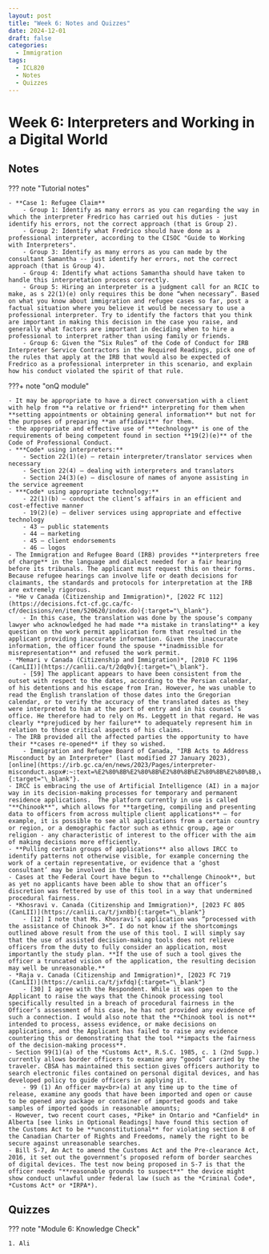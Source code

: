 ```yaml
---
layout: post
title: "Week 6: Notes and Quizzes"
date: 2024-12-01
draft: false
categories:
  - Immigration
tags:
  - ICL820
  - Notes
  - Quizzes
---
```


# Week 6: Interpreters and Working in a Digital World

## Notes

??? note "Tutorial notes"

    - **Case 1: Refugee Claim**
        - Group 1: Identify as many errors as you can regarding the way in which the interpreter Fredrico has carried out his duties - just identify his errors, not the correct approach (that is Group 2).
        - Group 2: Identify what Fredrico should have done as a professional interpreter, according to the CISOC "Guide to Working with Interpreters".
        - Group 3: Identify as many errors as you can made by the consultant Samantha -- just identify her errors, not the correct approach (that is Group 4).
        - Group 4: Identify what actions Samantha should have taken to handle this interpretation process correctly.
        - Group 5: Hiring an interpreter is a judgment call for an RCIC to make, as s 22(1)(e) only requires this be done “when necessary”. Based on what you know about immigration and refugee cases so far, post a factual situation where you believe it would be necessary to use a professional interpreter. Try to identify the factors that you think are important in making this decision in the case you raise, and generally what factors are important in deciding when to hire a professional to interpret rather than using family or friends.
        - Group 6: Given the “Six Rules” of the Code of Conduct for IRB Interpreter Service Contractors in the Required Readings, pick one of the rules that apply at the IRB that would also be expected of Fredrico as a professional interpreter in this scenario, and explain how his conduct violated the spirit of that rule.

???+ note "onQ module"

    - It may be appropriate to have a direct conversation with a client with help from **a relative or friend** interpreting for them when **setting appointments or obtaining general information** but not for the purposes of preparing **an affidavit** for them. 
    - the appropriate and effective use of **technology** is one of the requirements of being competent found in section **19(2)(e)** of the Code of Professional Conduct.
    - ***Code* using interpreters:**
        - Section 22(1)(e) – retain interpreter/translator services when necessary
        - Section 22(4) – dealing with interpreters and translators
        - Section 24(3)(e) – disclosure of names of anyone assisting in the service agreement
    - ***Code* using appropriate technology:**
        - 22(1)(b) – conduct the client’s affairs in an efficient and cost-effective manner
        - 19(2)(e) – deliver services using appropriate and effective technology
        - 43 – public statements
        - 44 – marketing
        - 45 – client endorsements
        - 46 – logos
    - The Immigration and Refugee Board (IRB) provides **interpreters free of charge** in the language and dialect needed for a fair hearing before its tribunals. The applicant must request this on their forms. Because refugee hearings can involve life or death decisions for claimants, the standards and protocols for interpretation at the IRB are extremely rigorous.
    - *He v Canada (Citizenship and Immigration)*, [2022 FC 112](https://decisions.fct-cf.gc.ca/fc-cf/decisions/en/item/520620/index.do){:target="\_blank"}.
        - In this case, the translation was done by the spouse’s company lawyer who acknowledged he had made **a mistake in translating** a key question on the work permit application form that resulted in the applicant providing inaccurate information. Given the inaccurate information, the officer found the spouse **inadmissible for misrepresentation** and refused the work permit.
    - *Memari v Canada (Citizenship and Immigration)*, [2010 FC 1196 (CanLII)](https://canlii.ca/t/2dq0v){:target="\_blank"}.
        - [59] The applicant appears to have been consistent from the outset with respect to the dates, according to the Persian calendar, of his detentions and his escape from Iran. However, he was unable to read the English translation of those dates into the Gregorian calendar, or to verify the accuracy of the translated dates as they were interpreted to him at the port of entry and in his counsel’s office. He therefore had to rely on Ms. Leggett in that regard. He was clearly **prejudiced by her failure** to adequately represent him in relation to those critical aspects of his claims.
    - The IRB provided all the affected parties the opportunity to have their **cases re-opened** if they so wished.
        - Immigration and Refugee Board of Canada, "IRB Acts to Address Misconduct by an Interpreter" (last modified 27 January 2023), [online](https://irb.gc.ca/en/news/2023/Pages/interpreter-misconduct.aspx#:~:text=%E2%80%8B%E2%80%8B%E2%80%8B%E2%80%8B%E2%80%8B,without%20authorization%20by%20the%20IRB%20){:target="\_blank"}.
    - IRCC is embracing the use of Artificial Intelligence (AI) in a major way in its decision-making processes for temporary and permanent residence applications.  The platform currently in use is called "**Chinook**", which allows for **targeting, compiling and presenting data to officers from across multiple client applications** – for example, it is possible to see all applications from a certain country or region, or a demographic factor such as ethnic group, age or religion - any characteristic of interest to the officer with the aim of making decisions more efficiently.
    - **Pulling certain groups of applications** also allows IRCC to identify patterns not otherwise visible, for example concerning the work of a certain representative, or evidence that a ‘ghost consultant’ may be involved in the files.
    - Cases at the Federal Court have begun to **challenge Chinook**, but as yet no applicants have been able to show that an officer’s discretion was fettered by use of this tool in a way that undermined procedural fairness.
    - *Khosravi v. Canada (Citizenship and Immigration)*, [2023 FC 805 (CanLII)](https://canlii.ca/t/jxn8b){:target="\_blank"}
        - [12] I note that Ms. Khosravi’s application was “processed with the assistance of Chinook 3+”. I do not know if the shortcomings outlined above result from the use of this tool. I will simply say that the use of assisted decision-making tools does not relieve officers from the duty to fully consider an application, most importantly the study plan. **If the use of such a tool gives the officer a truncated vision of the application, the resulting decision may well be unreasonable.**
    - *Raja v. Canada (Citizenship and Immigration)*, [2023 FC 719 (CanLII)](https://canlii.ca/t/jxfdq){:target="\_blank"}
        - [30] I agree with the Respondent. While it was open to the Applicant to raise the ways that the Chinook processing tool specifically resulted in a breach of procedural fairness in the Officer’s assessment of his case, he has not provided any evidence of such a connection. I would also note that the **Chinook tool is not** intended to process, assess evidence, or make decisions on applications, and the Applicant has failed to raise any evidence countering this or demonstrating that the tool **impacts the fairness of the decision-making process**.
    - Section 99(1)(a) of the *Customs Act*, R.S.C. 1985, c. 1 (2nd Supp.) currently allows border officers to examine any “goods” carried by the traveler. CBSA has maintained this section gives officers authority to search electronic files contained on personal digital devices, and has developed policy to guide officers in applying it.
        - 99 (1) An officer may<br>(a) at any time up to the time of release, examine any goods that have been imported and open or cause to be opened any package or container of imported goods and take samples of imported goods in reasonable amounts;
    - However, two recent court cases, *Pike* in Ontario and *Canfield* in Alberta [see links in Optional Readings] have found this section of the Customs Act to be **unconstitutional** for violating section 8 of the Canadian Charter of Rights and Freedoms, namely the right to be secure against unreasonable searches.
    - Bill S-7, An Act to amend the Customs Act and the Pre-clearance Act, 2016, it set out the government’s proposed reform of border searches of digital devices. The test now being proposed in S-7 is that the officer needs "**reasonable grounds to suspect**" the device might show conduct unlawful under federal law (such as the *Criminal Code*, *Customs Act* or *IRPA*).

## Quizzes

??? note "Module 6: Knowledge Check"

    1. Ali
